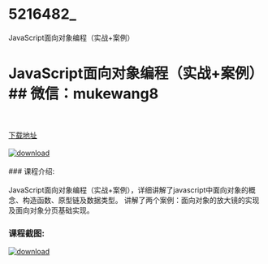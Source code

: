 # 5216482_
JavaScript面向对象编程（实战+案例）
# JavaScript面向对象编程（实战+案例）## 微信：mukewang8
<br/></br>[下载地址](http://www.36tz.cn/article/5216482 "下载地址")
<br/></br>[![download](http://36tz.cn/muke_img/2020_11_1-115-300x222.png "下载地址")](http://www.36tz.cn/article/5216482 "下载地址")
<br/></br>### 课程介绍:<br/></br>JavaScript面向对象编程（实战+案例），详细讲解了javascript中面向对象的概念、构造函数、原型链及数据类型。
讲解了两个案例：面向对象的放大镜的实现及面向对象分页基础实现。

### 课程截图:
[![download](http://36tz.cn/muke_img/2020_11_2-116.png "下载地址")](http://www.36tz.cn/article/5216482 "下载地址")
